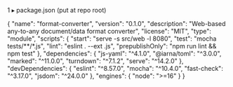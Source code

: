 
1 ▸ package.json (put at repo root)

{
  "name": "format-converter",
  "version": "0.1.0",
  "description": "Web-based any-to-any document/data format converter",
  "license": "MIT",
  "type": "module",
  "scripts": {
    "start": "serve -s src/web -l 8080",
    "test": "mocha tests/**/*.js",
    "lint": "eslint . --ext .js",
    "prepublishOnly": "npm run lint && npm test"
  },
  "dependencies": {
    "js-yaml": "^4.1.0",
    "@iarna/toml": "^3.0.0",
    "marked": "^11.0.0",
    "turndown": "^7.1.2",
    "serve": "^14.2.0"
  },
  "devDependencies": {
    "eslint": "^8.57.0",
    "mocha": "^10.4.0",
    "fast-check": "^3.17.0",
    "jsdom": "^24.0.0"
  },
  "engines": {
    "node": ">=16"
  }
}
